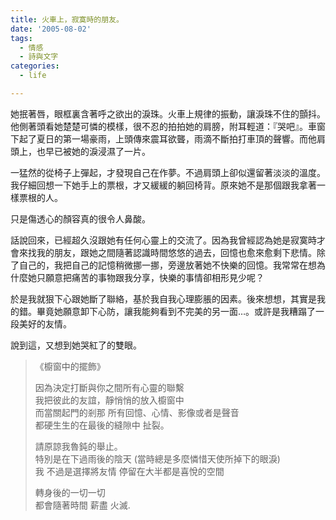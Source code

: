 ```yaml
---
title: 火車上，寂寞時的朋友。
date: '2005-08-02'
tags:
  - 情感
  - 詩與文字
categories:
  - life

---
```

她抿著唇，眼框裏含著呼之欲出的淚珠。火車上規律的振動，讓淚珠不住的顫抖。他側著頭看她楚楚可憐的模樣，很不忍的拍拍她的肩膀，附耳輕道：『哭吧』。車窗下起了夏日的第一場豪雨，上頭傳來震耳欲聾，雨滴不斷拍打車頂的聲響。而他肩頭上，也早已被她的淚浸濕了一片。  
  
一猛然的從椅子上彈起，才發現自己在作夢。不過肩頭上卻似還留著淡淡的溫度。我仔細回想一下她手上的票根，才又緩緩的躺回椅背。原來她不是那個跟我拿著一樣票根的人。  
  
只是傷透心的顏容真的很令人鼻酸。  
  
話說回來，已經超久沒跟她有任何心靈上的交流了。因為我曾經認為她是寂寞時才會來找我的朋友，跟她之間隨著認識時間悠悠的過去，回憶也愈來愈剩下悲情。除了自己的，我把自己的記憶稍微挪一挪，旁邊放著她不快樂的回憶。我常常在想為什麼她只願意把痛苦的事物跟我分享，快樂的事情卻相形見少呢？  
  
於是我就狠下心跟她斷了聯絡，基於我自我心理膨脹的因素。後來想想，其實是我的錯。畢竟她願意卸下心防，讓我能夠看到不完美的另一面…。或許是我糟蹋了一段美好的友情。  
  
說到這，又想到她哭紅了的雙眼。  
  

> 《櫥窗中的擺飾》  
>   
> 因為決定打斷與你之間所有心靈的聯繫  
> 我把彼此的友誼，靜悄悄的放入櫥窗中  
> 而當關起門的剎那 所有回憶、心情、影像或者是聲音  
> 都硬生生的在最後的縫隙中 扯裂。  
>   
> 請原諒我魯鈍的舉止。  
> 特別是在下過雨後的陰天 (當時總是多麼憐惜天使所掉下的眼淚)  
> 我 不過是選擇將友情 停留在大半都是喜悅的空間  
>   
> 轉身後的一切一切  
> 都會隨著時間 薪盡 火滅.